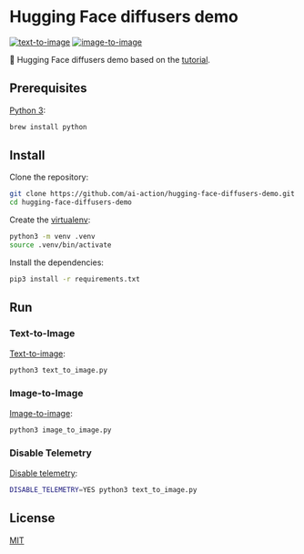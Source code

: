# Hugging Face diffusers demo

[![text-to-image](https://github.com/ai-action/hugging-face-diffusers-demo/actions/workflows/text-to-image.yml/badge.svg)](https://github.com/ai-action/hugging-face-diffusers-demo/actions/workflows/text-to-image.yml)
[![image-to-image](https://github.com/ai-action/hugging-face-diffusers-demo/actions/workflows/image-to-image.yml/badge.svg)](https://github.com/ai-action/hugging-face-diffusers-demo/actions/workflows/image-to-image.yml)

🤗 Hugging Face diffusers demo based on the [tutorial](https://huggingface.co/docs/diffusers/main/tutorials/autopipeline).

## Prerequisites

[Python 3](https://www.python.org/):

```sh
brew install python
```

## Install

Clone the repository:

```sh
git clone https://github.com/ai-action/hugging-face-diffusers-demo.git
cd hugging-face-diffusers-demo
```

Create the [virtualenv](https://docs.python-guide.org/dev/virtualenvs/):

```sh
python3 -m venv .venv
source .venv/bin/activate
```

Install the dependencies:

```sh
pip3 install -r requirements.txt
```

## Run

### Text-to-Image

[Text-to-image](https://huggingface.co/docs/diffusers/main/tutorials/autopipeline?autopipeline=text-to-image):

```sh
python3 text_to_image.py
```

### Image-to-Image

[Image-to-image](https://huggingface.co/docs/diffusers/main/tutorials/autopipeline?autopipeline=image-to-image):

```sh
python3 image_to_image.py
```

### Disable Telemetry

[Disable telemetry](https://huggingface.co/docs/diffusers/main/installation#telemetry-logging):

```sh
DISABLE_TELEMETRY=YES python3 text_to_image.py
```

## License

[MIT](LICENSE)
